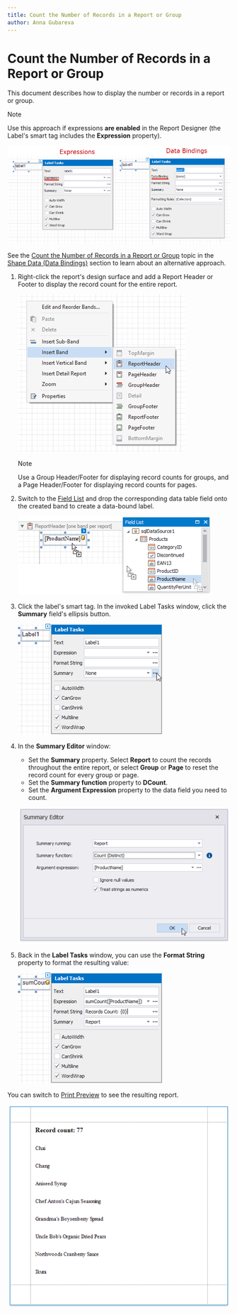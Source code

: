 ```yaml
---
title: Count the Number of Records in a Report or Group
author: Anna Gubareva
---
```

# Count the Number of Records in a Report or Group

This document describes how to display the number or records in a report or group.

> [!NOTE]
> Use this approach if expressions **are enabled** in the Report Designer (the Label's smart tag includes the **Expression** property).
>
> ![](../../../../../images/eurd-label-expression-binding-modes.png)
>
> See the [Count the Number of Records in a Report or Group](../shape-data-data-bindings/count-the-number-of-records-in-a-report-or-group.md) topic in the [Shape Data (Data Bindings)](../shape-data-data-bindings.md) section to learn about an alternative approach.

1. Right-click the report's design surface and add a Report Header or Footer to display the record count for the entire report.
	
	![](../../../../../images/eurd-win-shaping-insert-report-header.png)
	
	> [!Note]
	> Use a Group Header/Footer for displaying record counts for groups, and a Page Header/Footer for displaying record counts for pages.

2. Switch to the [Field List](../../report-designer-tools/ui-panels/field-list.md) and drop the corresponding data table field onto the created band to create a data-bound label.
	
	![](../../../../../images/eurd-win-shaping-drop-field-onto-report-header.png)

3. Click the label's smart tag. In the invoked Label Tasks window, click the **Summary** field's ellipsis button.
	
	![](../../../../../images/eurd-win-shaping-count-summary-running.png)

4. In the **Summary Editor** window:

	* Set the **Summary** property. Select **Report** to count the records throughout the entire report, or select **Group** or **Page** to reset the record count for every group or page.
	* Set the **Summary function** property to **DCount**.
	* Set the **Argument Expression** property to the data field you need to count.

	![](../../../../../images/eurd-win-shaping-count-expression.png)

6. Back in the **Label Tasks** window, you can use the **Format String** property to format the resulting value:
	
	![](../../../../../images/eurd-win-shaping-count-format-string.png)

You can switch to [Print Preview](../../preview-print-and-export-reports.md) to see the resulting report.

![](../../../../../images/eurd-win-shaping-count-result.png)